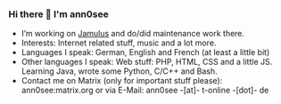 ### Hi there 👋 I'm ann0see


- I’m working on [Jamulus](https://jamulus.io) and do/did maintenance work there.
- Interests: Internet related stuff, music and a lot more. 
- Languages I speak: German, English and French (at least a little bit)
- Other languages I speak: Web stuff: PHP, HTML, CSS and a little JS. Learning Java, wrote some Python, C/C++ and Bash.
- Contact me on Matrix (only for important stuff please): ann0see:matrix.org or via E-Mail: ann0see -[at]- t-online -[dot]- de
